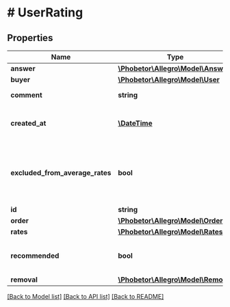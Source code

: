 # # UserRating

## Properties

Name | Type | Description | Notes
------------ | ------------- | ------------- | -------------
**answer** | [**\Phobetor\Allegro\Model\Answer**](Answer.md) |  | [optional]
**buyer** | [**\Phobetor\Allegro\Model\User**](User.md) |  |
**comment** | **string** | Buyer&#39;s text comment |
**created_at** | [**\DateTime**](\DateTime.md) | Creation datetime in ISO 8601 format |
**excluded_from_average_rates** | **bool** | If true this rating was not included in calculating average user rates | [optional]
**id** | **string** | Rating id |
**order** | [**\Phobetor\Allegro\Model\Order**](Order.md) |  | [optional]
**rates** | [**\Phobetor\Allegro\Model\Rates**](Rates.md) |  | [optional]
**recommended** | **bool** | Whether buyer recommends the order |
**removal** | [**\Phobetor\Allegro\Model\Removal**](Removal.md) |  | [optional]

[[Back to Model list]](../../README.md#models) [[Back to API list]](../../README.md#endpoints) [[Back to README]](../../README.md)
